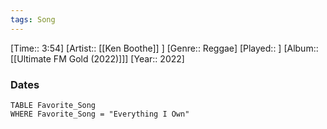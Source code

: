 ```yaml
---
tags: Song  
---
```

[Time:: 3:54]
[Artist:: [[Ken Boothe]] ]
[Genre:: Reggae]
[Played:: ]
[Album:: [[Ultimate FM Gold (2022)]]]
[Year:: 2022]
### Dates
````dataview
TABLE Favorite_Song
WHERE Favorite_Song = "Everything I Own"
````